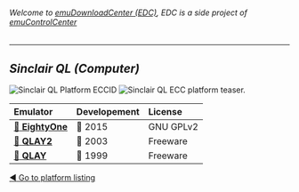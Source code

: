 ###### Welcome to [emuDownloadCenter (EDC)](https://github.com/PhoenixInteractiveNL/emuDownloadCenter/wiki/), EDC is a side project of [emuControlCenter](https://github.com/PhoenixInteractiveNL/emuControlCenter/wiki/)
***
## _Sinclair QL (Computer)_
![](https://raw.githubusercontent.com/wiki/PhoenixInteractiveNL/emuDownloadCenter/images_platform/ecc_ql_cell.png "Sinclair QL Platform ECCID")
![](https://raw.githubusercontent.com/wiki/PhoenixInteractiveNL/emuDownloadCenter/images_platform/ecc_ql_teaser.png "Sinclair QL ECC platform teaser.")

| Emulator | Developement | License |
|:---------|:-------------|:--------|
| [:file_folder: **EightyOne**](https://github.com/PhoenixInteractiveNL/emuDownloadCenter/wiki/Emulator-eightyone#menu) | :large_blue_circle: 2015 | GNU GPLv2 |
| [:file_folder: **QLAY2**](https://github.com/PhoenixInteractiveNL/emuDownloadCenter/wiki/Emulator-qlay2#menu) | :red_circle: 2003 | Freeware |
| [:file_folder: **QLAY**](https://github.com/PhoenixInteractiveNL/emuDownloadCenter/wiki/Emulator-qlayw#menu) | :red_circle: 1999 | Freeware |

[:arrow_backward: Go to platform listing](https://github.com/PhoenixInteractiveNL/emuDownloadCenter/wiki/EDC-Platform-List)
